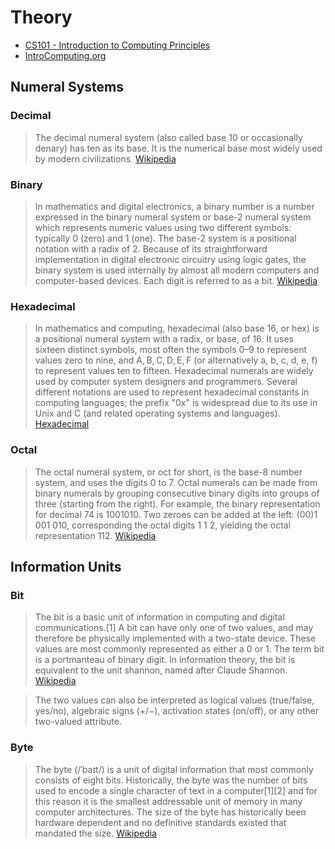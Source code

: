 # Theory

- [CS101 - Introduction to Computing Principles](https://web.stanford.edu/class/cs101/index.html)
- [IntroComputing.org](http://introcomputing.org/)

## Numeral Systems

### Decimal

> The decimal numeral system (also called base 10 or occasionally denary) has ten as its base. It is the numerical base most widely used by modern civilizations. [Wikipedia](https://en.wikipedia.org/wiki/Decimal)

### Binary

> In mathematics and digital electronics, a binary number is a number expressed in the binary numeral system or base-2 numeral system which represents numeric values using two different symbols: typically 0 (zero) and 1 (one). The base-2 system is a positional notation with a radix of 2. Because of its straightforward implementation in digital electronic circuitry using logic gates, the binary system is used internally by almost all modern computers and computer-based devices. Each digit is referred to as a bit. [Wikipedia](https://en.wikipedia.org/wiki/Binary_number)

### Hexadecimal

> In mathematics and computing, hexadecimal (also base 16, or hex) is a positional numeral system with a radix, or base, of 16. It uses sixteen distinct symbols, most often the symbols 0–9 to represent values zero to nine, and A, B, C, D, E, F (or alternatively a, b, c, d, e, f) to represent values ten to fifteen. Hexadecimal numerals are widely used by computer system designers and programmers. Several different notations are used to represent hexadecimal constants in computing languages; the prefix "0x" is widespread due to its use in Unix and C (and related operating systems and languages). [Hexadecimal](https://en.wikipedia.org/wiki/Hexadecimal)

### Octal

> The octal numeral system, or oct for short, is the base-8 number system, and uses the digits 0 to 7. Octal numerals can be made from binary numerals by grouping consecutive binary digits into groups of three (starting from the right). For example, the binary representation for decimal 74 is 1001010. Two zeroes can be added at the left: (00)1 001 010, corresponding the octal digits 1 1 2, yielding the octal representation 112. [Wikipedia](https://en.wikipedia.org/wiki/Octal)

## Information Units

### Bit

> The bit is a basic unit of information in computing and digital communications.[1] A bit can have only one of two values, and may therefore be physically implemented with a two-state device. These values are most commonly represented as either a 0 or 1. The term bit is a portmanteau of binary digit. In information theory, the bit is equivalent to the unit shannon, named after Claude Shannon. [Wikipedia](https://en.wikipedia.org/wiki/Bit)

> The two values can also be interpreted as logical values (true/false, yes/no), algebraic signs (+/−), activation states (on/off), or any other two-valued attribute.

### Byte

> The byte (/ˈbaɪt/) is a unit of digital information that most commonly consists of eight bits. Historically, the byte was the number of bits used to encode a single character of text in a computer[1][2] and for this reason it is the smallest addressable unit of memory in many computer architectures. The size of the byte has historically been hardware dependent and no definitive standards existed that mandated the size. [Wikipedia](https://en.wikipedia.org/wiki/Byte)